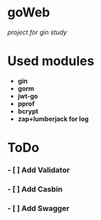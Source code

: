 # goWeb
*project for gin study*
   
   
# Used modules
- **gin**  
- **gorm**
- **jwt-go**   
- **pprof**  
- **bcrypt**
- **zap+lumberjack for log**  
     
     
# ToDo
### - [ ] Add Validator  
### - [ ] Add Casbin  
### - [ ] Add Swagger
    
    


